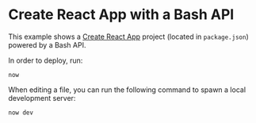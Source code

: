 # Create React App with a Bash API

This example shows a [Create React App](https://facebook.github.io/create-react-app/) project (located in `package.json`) powered by a Bash API.

In order to deploy, run:

```
now
```

When editing a file, you can run the following command to spawn a local development server:

```
now dev
```

